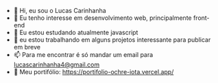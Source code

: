 - 👋 Hi, eu sou o Lucas Carinhanha
- 👀 Eu tenho interesse em desenvolvimento web, principalmente front-end
- 🌱 Eu estou estudando atualmente javascript
- 💞️ eu estou trabalhando em alguns projetos interessante para publicar em breve
- 📫 Para me encontrar é só mandar um email para lucascarinhanha4@gmail.com
- 🍄 Meu portifólio: https://portifolio-ochre-iota.vercel.app/
